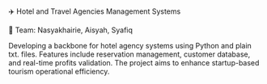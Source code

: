 ✈️ Hotel and Travel Agencies Management Systems 

🧭 Team: Nasyakhairie, Aisyah, Syafiq

Developing a backbone for hotel agency systems using Python and plain txt. files. Features include reservation management, customer database, and real-time profits validation. The project aims to enhance startup-based tourism operational efficiency.
